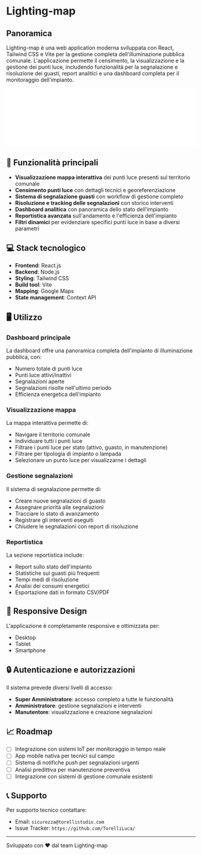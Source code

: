 # Lighting-map

## Panoramica

Lighting-map è una web application moderna sviluppata con React, Tailwind CSS e Vite per la gestione completa dell'illuminazione pubblica comunale. L'applicazione permette il censimento, la visualizzazione e la gestione dei punti luce, includendo funzionalità per la segnalazione e risoluzione dei guasti, report analitici e una dashboard completa per il monitoraggio dell'impianto.

![Lighting-map Logo](/lighting-map-low-resolution-logo-white-on-transparent-background.png)

## 🚀 Funzionalità principali

- **Visualizzazione mappa interattiva** dei punti luce presenti sul territorio comunale
- **Censimento punti luce** con dettagli tecnici e georeferenziazione
- **Sistema di segnalazione guasti** con workflow di gestione completo
- **Risoluzione e tracking delle segnalazioni** con storico interventi
- **Dashboard analitica** con panoramica dello stato dell'impianto
- **Reportistica avanzata** sull'andamento e l'efficienza dell'impianto
- **Filtri dinamici** per evidenziare specifici punti luce in base a diversi parametri

## 💻 Stack tecnologico

- **Frontend**: React.js
- **Backend**: Node.js
- **Styling**: Tailwind CSS
- **Build tool**: Vite
- **Mapping**: Google Maps
- **State management**: Context API

## 🖥️ Utilizzo

### Dashboard principale

La dashboard offre una panoramica completa dell'impianto di illuminazione pubblica, con:

- Numero totale di punti luce
- Punti luce attivi/inattivi
- Segnalazioni aperte
- Segnalazioni risolte nell'ultimo periodo
- Efficienza energetica dell'impianto

### Visualizzazione mappa

La mappa interattiva permette di:

- Navigare il territorio comunale
- Individuare tutti i punti luce
- Filtrare i punti luce per stato (attivo, guasto, in manutenzione)
- Filtrare per tipologia di impianto o lampada
- Selezionare un punto luce per visualizzarne i dettagli

### Gestione segnalazioni

Il sistema di segnalazione permette di:

- Creare nuove segnalazioni di guasto
- Assegnare priorità alle segnalazioni
- Tracciare lo stato di avanzamento
- Registrare gli interventi eseguiti
- Chiudere le segnalazioni con report di risoluzione

### Reportistica

La sezione reportistica include:

- Report sullo stato dell'impianto
- Statistiche sui guasti più frequenti
- Tempi medi di risoluzione
- Analisi dei consumi energetici
- Esportazione dati in formato CSV/PDF

## 📱 Responsive Design

L'applicazione è completamente responsive e ottimizzata per:

- Desktop
- Tablet
- Smartphone

## 🔒 Autenticazione e autorizzazioni

Il sistema prevede diversi livelli di accesso:

- **Super Amministratore**: accesso completo a tutte le funzionalità
- **Amministratore**: gestione segnalazioni e interventi
- **Manutentore**: visualizzazione e creazione segnalazioni

## 📈 Roadmap

- [ ] Integrazione con sistemi IoT per monitoraggio in tempo reale
- [ ] App mobile nativa per tecnici sul campo
- [ ] Sistema di notifiche push per segnalazioni urgenti
- [ ] Analisi predittiva per manutenzione preventiva
- [ ] Integrazione con sistemi di gestione comunale esistenti

## 📞 Supporto

Per supporto tecnico contattare:

- Email: `sicurezza@torellistudio.com`
- Issue Tracker: `https://github.com/TorelliLuca/`

---

Sviluppato con ❤️ dal team Lighting-map
